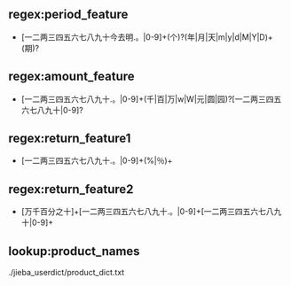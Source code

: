 ## regex:period_feature
- [一二两三四五六七八九十今去明.。|0-9]+(个)?(年|月|天|m|y|d|M|Y|D)+(期)?

## regex:amount_feature
- [一二两三四五六七八九十.。|0-9]+(千|百|万|w|W|元|圆|园)?[一二两三四五六七八九十|0-9]?

## regex:return_feature1
- [一二两三四五六七八九十.。|0-9]+(%|％)+

## regex:return_feature2
- [万千百分之十]+[一二两三四五六七八九十.。|0-9]+[一二两三四五六七八九十|0-9]+


## lookup:product_names
./jieba_userdict/product_dict.txt
